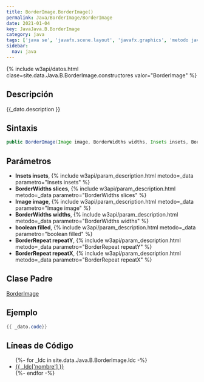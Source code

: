 ```yaml
---
title: BorderImage.BorderImage()
permalink: Java/BorderImage/BorderImage
date: 2021-01-04
key: JavaJava.B.BorderImage
category: java
tags: ['java se', 'javafx.scene.layout', 'javafx.graphics', 'metodo java', 'JavaFX 8.0']
sidebar: 
  nav: java
---
```


{% include w3api/datos.html clase=site.data.Java.B.BorderImage.constructores valor="BorderImage" %}

## Descripción
{{_dato.description }}

## Sintaxis
~~~java
public BorderImage(Image image, BorderWidths widths, Insets insets, BorderWidths slices, boolean filled, BorderRepeat repeatX, BorderRepeat repeatY)
~~~

## Parámetros
* **Insets insets**,  {% include w3api/param_description.html metodo=_data parametro="Insets insets" %}
* **BorderWidths slices**,  {% include w3api/param_description.html metodo=_data parametro="BorderWidths slices" %}
* **Image image**,  {% include w3api/param_description.html metodo=_data parametro="Image image" %}
* **BorderWidths widths**,  {% include w3api/param_description.html metodo=_data parametro="BorderWidths widths" %}
* **boolean filled**,  {% include w3api/param_description.html metodo=_data parametro="boolean filled" %}
* **BorderRepeat repeatY**,  {% include w3api/param_description.html metodo=_data parametro="BorderRepeat repeatY" %}
* **BorderRepeat repeatX**,  {% include w3api/param_description.html metodo=_data parametro="BorderRepeat repeatX" %}

## Clase Padre
[BorderImage](/Java/BorderImage/)

## Ejemplo
~~~java
{{ _dato.code}}
~~~

## Líneas de Código
<ul>
{%- for _ldc in site.data.Java.B.BorderImage.ldc -%}
   <li>
       <a href="{{_ldc['url'] }}">{{ _ldc['nombre'] }}</a>
   </li>
{%- endfor -%}
</ul>
